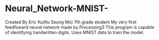 # Neural_Network-MNIST-
Created By Eric Ku(Ku Seung Mo) 7th grade student
My very first feedfoward neural network made by Processing3
This program is capable of identifying handwritten digits.
Uses MNIST data to train the model.
